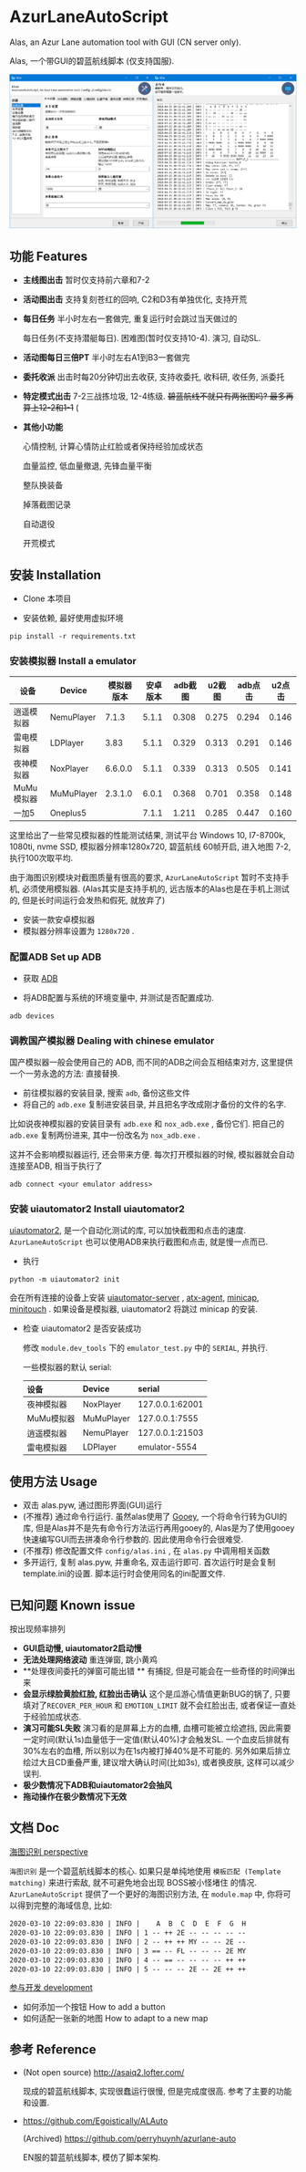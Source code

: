 # AzurLaneAutoScript

Alas, an Azur Lane automation tool with GUI (CN server only).

Alas, 一个带GUI的碧蓝航线脚本 (仅支持国服).

![gui](doc/README.assets/gui.png)



## 功能 Features

- **主线图出击** 暂时仅支持前六章和7-2

- **活动图出击** 支持复刻苍红的回响, C2和D3有单独优化, 支持开荒

- **每日任务** 半小时左右一套做完, 重复运行时会跳过当天做过的

  每日任务(不支持潜艇每日). 困难图(暂时仅支持10-4). 演习, 自动SL.

- **活动图每日三倍PT** 半小时左右A1到B3一套做完

- **委托收派** 出击时每20分钟切出去收获, 支持收委托, 收科研, 收任务, 派委托

- **特定模式出击** 7-2三战拣垃圾, 12-4练级. ~~碧蓝航线不就只有两张图吗? 最多再算上12-2和1-1~~ (

- **其他小功能**

  心情控制, 计算心情防止红脸或者保持经验加成状态

  血量监控, 低血量撤退, 先锋血量平衡

  整队换装备

  掉落截图记录

  自动退役

  开荒模式



## 安装 Installation

- Clone 本项目

- 安装依赖, 最好使用虚拟环境

```
pip install -r requirements.txt
```

### 安装模拟器 Install a emulator

| 设备       | Device     | 模拟器版本 | 安卓版本 | adb截图 | u2截图 | adb点击 | u2点击 |
| ---------- | ---------- | ---------- | -------- | ------- | ------ | ------- | ------ |
| 逍遥模拟器 | NemuPlayer | 7.1.3      | 5.1.1    | 0.308   | 0.275  | 0.294   | 0.146  |
| 雷电模拟器 | LDPlayer   | 3.83       | 5.1.1    | 0.329   | 0.313  | 0.291   | 0.146  |
| 夜神模拟器 | NoxPlayer  | 6.6.0.0    | 5.1.1    | 0.339   | 0.313  | 0.505   | 0.141  |
| MuMu模拟器 | MuMuPlayer | 2.3.1.0    | 6.0.1    | 0.368   | 0.701  | 0.358   | 0.148  |
| 一加5      | Oneplus5   |            | 7.1.1    | 1.211   | 0.285  | 0.447   | 0.160  |

这里给出了一些常见模拟器的性能测试结果, 测试平台 Windows 10, I7-8700k, 1080ti, nvme SSD, 模拟器分辨率1280x720, 碧蓝航线 60帧开启, 进入地图 7-2, 执行100次取平均.

由于海图识别模块对截图质量有很高的要求, `AzurLaneAutoScript` 暂时不支持手机, 必须使用模拟器. (Alas其实是支持手机的, 远古版本的Alas也是在手机上测试的, 但是长时间运行会发热和假死, 就放弃了)

- 安装一款安卓模拟器
- 模拟器分辨率设置为 `1280x720` .

### 配置ADB Set up ADB

- 获取 [ADB](https://developer.android.com/studio/releases/platform-tools)

- 将ADB配置与系统的环境变量中, 并测试是否配置成功.

```
adb devices
```

### 调教国产模拟器 Dealing with chinese emulator

国产模拟器一般会使用自己的 ADB, 而不同的ADB之间会互相结束对方, 这里提供一个一劳永逸的方法: 直接替换.

- 前往模拟器的安装目录, 搜索 `adb`, 备份这些文件
- 将自己的 `adb.exe` 复制进安装目录, 并且把名字改成刚才备份的文件的名字.

比如说夜神模拟器的安装目录有 `adb.exe` 和 `nox_adb.exe` , 备份它们. 把自己的 `adb.exe` 复制两份进来, 其中一份改名为 `nox_adb.exe` .

这并不会影响模拟器运行, 还会带来方便. 每次打开模拟器的时候, 模拟器就会自动连接至ADB, 相当于执行了

```
adb connect <your emulator address>
```

### 安装 uiautomator2 Install uiautomator2

[uiautomator2](https://github.com/openatx/uiautomator2), 是一个自动化测试的库, 可以加快截图和点击的速度.  `AzurLaneAutoScript` 也可以使用ADB来执行截图和点击, 就是慢一点而已.

- 执行

```
python -m uiautomator2 init
```

  会在所有连接的设备上安装 [uiautomator-server](https://github.com/openatx/android-uiautomator-server/releases) , [atx-agent](https://github.com/openatx/atx-agent), [minicap](https://github.com/openstf/minicap), [minitouch](https://github.com/openstf/minitouch) . 如果设备是模拟器, uiautomator2 将跳过 minicap 的安装.

- 检查 uiautomator2 是否安装成功

  修改 `module.dev_tools` 下的 `emulator_test.py` 中的 `SERIAL`, 并执行.

  一些模拟器的默认 serial:

	| 设备       | Device     | serial          |
	| ---------- | ---------- | --------------- |
	| 夜神模拟器 | NoxPlayer  | 127.0.0.1:62001 |
	| MuMu模拟器 | MuMuPlayer | 127.0.0.1:7555  |
	| 逍遥模拟器 | NemuPlayer | 127.0.0.1:21503 |
	| 雷电模拟器 | LDPlayer   | emulator-5554   |



## 使用方法 Usage

- 双击 alas.pyw, 通过图形界面(GUI)运行
- (不推荐) 通过命令行运行. 虽然alas使用了 [Gooey](https://github.com/chriskiehl/Gooey), 一个将命令行转为GUI的库, 但是Alas并不是先有命令行方法运行再用gooey的, Alas是为了使用gooey快速编写GUI而去拼凑命令行参数的. 因此使用命令行会很难受.
- (不推荐) 修改配置文件 `config/alas.ini` , 在 `alas.py` 中调用相关函数
- 多开运行, 复制 alas.pyw, 并重命名, 双击运行即可. 首次运行时是会复制template.ini的设置. 脚本运行时会使用同名的ini配置文件.



## 已知问题 Known issue

按出现频率排列

- **GUI启动慢, uiautomator2启动慢**
- **无法处理网络波动** 重连弹窗, 跳小黄鸡
- **处理夜间委托的弹窗可能出错 ** 有捕捉, 但是可能会在一些奇怪的时间弹出来
- **会显示绿脸黄脸红脸, 红脸出击确认** 这个是瓜游心情值更新BUG的锅了, 只要填对了`RECOVER_PER_HOUR` 和 `EMOTION_LIMIT` 就不会红脸出击, 或者保证一直处于经验加成状态.
- **演习可能SL失败** 演习看的是屏幕上方的血槽, 血槽可能被立绘遮挡, 因此需要一定时间(默认1s)血量低于一定值(默认40%)才会触发SL.  一个血皮后排就有30%左右的血槽, 所以别以为在1s内被打掉40%是不可能的. 另外如果后排立绘过大且CD重叠严重, 建议增大确认时间(比如3s), 或者换皮肤, 这样可以减少误判.
- **极少数情况下ADB和uiautomator2会抽风**
- **拖动操作在极少数情况下无效**



## 文档 Doc

[海图识别 perspective](doc/perspective.md)

`海图识别` 是一个碧蓝航线脚本的核心. 如果只是单纯地使用 `模板匹配 (Template matching)` 来进行索敌, 就不可避免地会出现 BOSS被小怪堵住 的情况.  `AzurLaneAutoScript` 提供了一个更好的海图识别方法, 在 `module.map` 中, 你将可以得到完整的海域信息, 比如:

```
2020-03-10 22:09:03.830 | INFO |    A  B  C  D  E  F  G  H
2020-03-10 22:09:03.830 | INFO | 1 -- ++ 2E -- -- -- -- --
2020-03-10 22:09:03.830 | INFO | 2 -- ++ ++ MY -- -- 2E --
2020-03-10 22:09:03.830 | INFO | 3 == -- FL -- -- -- 2E MY
2020-03-10 22:09:03.830 | INFO | 4 -- == -- -- -- -- ++ ++
2020-03-10 22:09:03.830 | INFO | 5 -- -- -- 2E -- 2E ++ ++
```

[参与开发 development](doc/development.md)

- 如何添加一个按钮 How to add a button
- 如何适配一张新的地图 How to adapt to a new map



## 参考 Reference

- (Not open source) http://asaiq2.lofter.com/

  现成的碧蓝航线脚本, 实现很蠢运行很慢, 但是完成度很高. 参考了主要的功能和设置.

- https://github.com/Egoistically/ALAuto

  (Archived) https://github.com/perryhuynh/azurlane-auto

  EN服的碧蓝航线脚本, 模仿了脚本架构.

